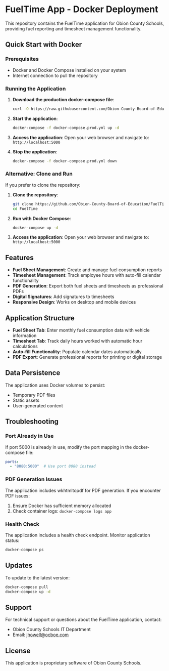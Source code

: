 # FuelTime App - Docker Deployment

This repository contains the FuelTime application for Obion County Schools, providing fuel reporting and timesheet management functionality.

## Quick Start with Docker

### Prerequisites
- Docker and Docker Compose installed on your system
- Internet connection to pull the repository

### Running the Application

1. **Download the production docker-compose file**:
   ```bash
   curl -O https://raw.githubusercontent.com/Obion-County-Board-of-Education/FuelTime/main/docker-compose.prod.yml
   ```

2. **Start the application**:
   ```bash
   docker-compose -f docker-compose.prod.yml up -d
   ```

3. **Access the application**:
   Open your web browser and navigate to: `http://localhost:5000`

4. **Stop the application**:
   ```bash
   docker-compose -f docker-compose.prod.yml down
   ```

### Alternative: Clone and Run

If you prefer to clone the repository:

1. **Clone the repository**:
   ```bash
   git clone https://github.com/Obion-County-Board-of-Education/FuelTime.git
   cd FuelTime
   ```

2. **Run with Docker Compose**:
   ```bash
   docker-compose up -d
   ```

3. **Access the application**:
   Open your web browser and navigate to: `http://localhost:5000`

## Features

- **Fuel Sheet Management**: Create and manage fuel consumption reports
- **Timesheet Management**: Track employee hours with auto-fill calendar functionality
- **PDF Generation**: Export both fuel sheets and timesheets as professional PDFs
- **Digital Signatures**: Add signatures to timesheets
- **Responsive Design**: Works on desktop and mobile devices

## Application Structure

- **Fuel Sheet Tab**: Enter monthly fuel consumption data with vehicle information
- **Timesheet Tab**: Track daily hours worked with automatic hour calculations
- **Auto-fill Functionality**: Populate calendar dates automatically
- **PDF Export**: Generate professional reports for printing or digital storage

## Data Persistence

The application uses Docker volumes to persist:
- Temporary PDF files
- Static assets
- User-generated content

## Troubleshooting

### Port Already in Use
If port 5000 is already in use, modify the port mapping in the docker-compose file:
```yaml
ports:
  - "8080:5000"  # Use port 8080 instead
```

### PDF Generation Issues
The application includes wkhtmltopdf for PDF generation. If you encounter PDF issues:
1. Ensure Docker has sufficient memory allocated
2. Check container logs: `docker-compose logs app`

### Health Check
The application includes a health check endpoint. Monitor application status:
```bash
docker-compose ps
```

## Updates

To update to the latest version:
```bash
docker-compose pull
docker-compose up -d
```

## Support

For technical support or questions about the FuelTime application, contact:
- Obion County Schools IT Department
- Email: jhowell@ocboe.com

## License

This application is proprietary software of Obion County Schools.
